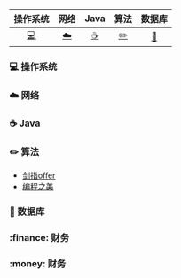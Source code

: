 | 操作系统 | 网络 | Java | 算法 | 数据库 |
| :---: | :---: | :---: | :---: | :---: |
| [:computer:](#computer-操作系统) | [:cloud:](#cloud-网络) | [:coffee:](#coffee-java) | [:pencil2:](#pencil2-算法) | [:floppy_disk:](#floppy_disk-数据库) |

### :computer: 操作系统
### :cloud: 网络
### :coffee: Java
### :pencil2: 算法
- [剑指offer](https://github.com/lvyalong2019/323/tree/master/%E7%AE%97%E6%B3%95/%E5%89%91%E6%8C%87offer)
- [编程之美](https://github.com/lvyalong2019/323/tree/lvyalong/%E7%AE%97%E6%B3%95/%E7%BC%96%E7%A8%8B%E4%B9%8B%E7%BE%8E)
### :floppy_disk: 数据库
### :finance: 财务
### :money: 财务
